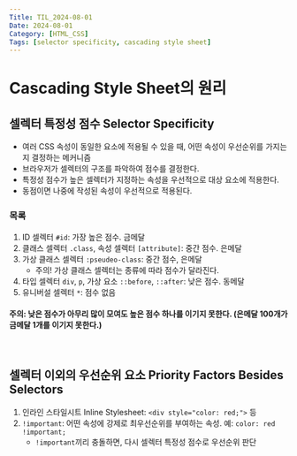 ```yaml
---
Title: TIL_2024-08-01
Date: 2024-08-01
Category: [HTML_CSS]
Tags: [selector specificity, cascading style sheet]
---
```


# Cascading Style Sheet의 원리


## 셀렉터 특정성 점수 Selector Specificity
- 여러 CSS 속성이 동일한 요소에 적용될 수 있을 때, 어떤 속성이 우선순위를 가지는지 결정하는 메커니즘
- 브라우저가 셀렉터의 구조를 파악하여 점수를 결정한다.
- 특정성 점수가 높은 셀렉터가 지정하는 속성을 우선적으로 대상 요소에 적용한다.
- 동점이면 나중에 작성된 속성이 우선적으로 적용된다.

### 목록
1. ID 셀렉터 `#id`: 가장 높은 점수. 금메달
2. 클래스 셀렉터 `.class`, 속성 셀렉터 `[attribute]`: 중간 점수. 은메달
3. 가상 클래스 셀렉터 `:pseudeo-class`: 중간 점수, 은메달
    - 주의! 가상 클래스 셀렉터는 종류에 따라 점수가 달라진다.
4. 타입 셀렉터 `div`, `p`, 가상 요소 `::before`, `::after`: 낮은 점수. 동메달
5. 유니버설 셀렉터 `*`: 점수 없음

#### 주의: 낮은 점수가 아무리 많이 모여도 높은 점수 하나를 이기지 못한다. (은메달 100개가 금메달 1개를 이기지 못한다.)

<br>

## 셀렉터 이외의 우선순위 요소 Priority Factors Besides Selectors
1. 인라인 스타일시트 Inline Stylesheet: `<div style="color: red;">` 등
2. `!important`: 어떤 속성에 강제로 최우선순위를 부여하는 속성. 예: `color: red !important;`
    - `!important`끼리 충돌하면, 다시 셀렉터 특정성 점수로 우선순위 판단
